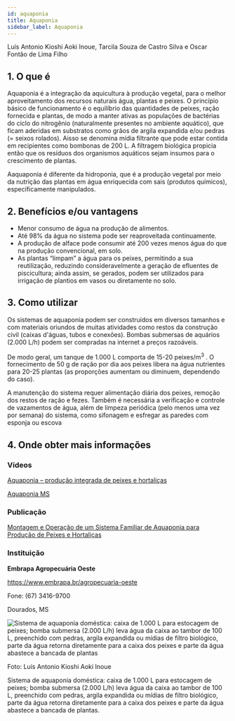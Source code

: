 ```yaml
---
id: aquaponia
title: Aquaponia
sidebar_label: Aquaponia
---
```


<div className="center-textArticle">Luís Antonio Kioshi Aoki Inoue, Tarcila Souza de Castro Silva e Oscar Fontão de Lima Filho</div>

## **1. O que é**

Aquaponia é a integração da aquicultura à produção vegetal,
para o melhor aproveitamento dos recursos naturais água,
plantas e peixes. O princípio básico de funcionamento é o
equilíbrio das quantidades de peixes, ração fornecida e plantas,
de modo a manter ativas as populações de bactérias do ciclo do
nitrogênio (naturalmente presentes no ambiente aquático), que
ficam aderidas em substratos como grãos de argila expandida
e/ou pedras (= seixos rolados). Aisso se denomina mídia filtrante
que pode estar contida em recipientes como bombonas de 200 L.
A filtragem biológica propicia então que os resíduos dos
organismos aquáticos sejam insumos para o crescimento de
plantas.

Aaquaponia é diferente da hidroponia, que é a produção vegetal
por meio da nutrição das plantas em água enriquecida com sais
(produtos químicos), especificamente manipulados.

## **2. Benefícios e/ou vantagens**

- Menor consumo de água na produção de alimentos.
- Até 98% da água no sistema pode ser reaproveitada
  continuamente.
- A produção de alface pode consumir até 200 vezes menos
  água do que na produção convencional, em solo.
- As plantas “limpam” a água para os peixes, permitindo a sua
  reutilização, reduzindo consideravelmente a geração de
  efluentes de piscicultura; ainda assim, se gerados, podem ser
  utilizados para irrigação de plantios em vasos ou diretamente
  no solo.

## **3. Como utilizar**

Os sistemas de aquaponia podem ser construídos em diversos
tamanhos e com materiais oriundos de muitas atividades como
restos da construção civil (caixas d'águas, tubos e conexões).
Bombas submersas de aquários (2.000 L/h) podem ser
compradas na internet a preços razoáveis.

De modo geral, um tanque de 1.000 L comporta de 15-20
peixes/m<sup>3</sup> . O fornecimento de 50 g de ração por dia aos peixes
libera na água nutrientes para 20-25 plantas (as proporções
aumentam ou diminuem, dependendo do caso).

A manutenção do sistema requer alimentação diária dos peixes,
remoção dos restos de ração e fezes. Também é necessária a
verificação e controle de vazamentos de água, além de limpeza
periódica (pelo menos uma vez por semana) do sistema, como
sifonagem e esfregar as paredes com esponja ou escova

## **4. Onde obter mais informações**

### Vídeos

[Aquaponia – produção integrada de peixes e hortaliças](https://www.youtube.com/watch?v=FW8XRUXhcZI)

[Aquaponia MS](https://www.youtube.com/aquaponiams)

### Publicação

[Montagem e Operação de um Sistema Familiar de Aquaponia para Produção de Peixes e Hortaliças](https://bit.ly/2MT53lj)

### Instituição

**Embrapa Agropecuária Oeste**

https://www.embrapa.br/agropecuaria-oeste

Fone: (67) 3416-9700

Dourados, MS

![Sistema de aquaponia doméstica: caixa de 1.000 L para estocagem de peixes; bomba submersa (2.000 L/h) leva água da caixa ao tambor de 100 L, preenchido com pedras, argila expandida ou mídias de filtro biológico, parte da água retorna diretamente para a caixa dos peixes e parte da água abastece a bancada de plantas](/cartilha/img/docs/25_aquaponia/FOTO_01.jpg)

Foto: Luís Antonio Kioshi Aoki Inoue

<div className="center-textImage">
Sistema de aquaponia doméstica: caixa de 1.000 L para estocagem de peixes; bomba submersa (2.000 L/h) leva água da caixa ao tambor de 100 L, preenchido com pedras, argila expandida ou mídias de filtro biológico, parte da água retorna diretamente para a caixa dos peixes e parte da água abastece a bancada de plantas.
</div>
